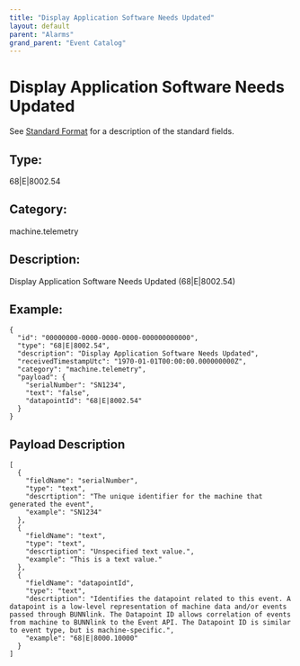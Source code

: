 ```yaml
---
title: "Display Application Software Needs Updated"
layout: default
parent: "Alarms"
grand_parent: "Event Catalog"
---
```


# Display Application Software Needs Updated

See [Standard Format](/event-subscriptions/event-format) for a description of the standard fields.

## Type:

68\|E\|8002.54

## Category:

machine.telemetry

## Description: 

Display Application Software Needs Updated (68\|E\|8002.54)

## Example:

```
{
  "id": "00000000-0000-0000-0000-000000000000",
  "type": "68|E|8002.54",
  "description": "Display Application Software Needs Updated",
  "receivedTimestampUtc": "1970-01-01T00:00:00.000000000Z",
  "category": "machine.telemetry",
  "payload": {
    "serialNumber": "SN1234",
    "text": "false",
    "datapointId": "68|E|8002.54"
  }
}
```

## Payload Description

```
[
  {
    "fieldName": "serialNumber",
    "type": "text",
    "descrtiption": "The unique identifier for the machine that generated the event",
    "example": "SN1234"
  },
  {
    "fieldName": "text",
    "type": "text",
    "descrtiption": "Unspecified text value.",
    "example": "This is a text value."
  },
  {
    "fieldName": "datapointId",
    "type": "text",
    "descrtiption": "Identifies the datapoint related to this event. A datapoint is a low-level representation of machine data and/or events passed through BUNNlink. The Datapoint ID allows correlation of events from machine to BUNNlink to the Event API. The Datapoint ID is similar to event type, but is machine-specific.",
    "example": "68|E|8000.10000"
  }
]
```

